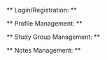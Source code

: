 ** Login/Registration: **



** Profile Management: **


** Study Group Management: **



** Notes Management: **
